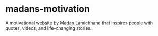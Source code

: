 # madans-motivation
A motivational website by Madan Lamichhane that inspires people with quotes, videos, and life-changing stories.
